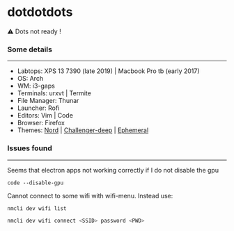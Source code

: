 # dotdotdots
:warning: Dots not ready !

### Some details

---

- Labtops: XPS 13 7390 (late 2019) | Macbook Pro tb (early 2017)
- OS: Arch
- WM: i3-gaps
- Terminals: urxvt | Termite
- File Manager: Thunar
- Launcher: Rofi
- Editors: Vim | Code
- Browser: Firefox
- Themes: [Nord](https://github.com/arcticicestudio/nord) | [Challenger-deep](https://github.com/challenger-deep-theme) | [Ephemeral](https://github.com/elenapan/dotfiles/blob/master/.xfiles/ephemeral)


### Issues found

---
Seems that electron apps not working correctly if I do not disable the gpu

```shell
code --disable-gpu
```

Cannot connect to some wifi with wifi-menu. Instead use:
```zsh
nmcli dev wifi list
```

```zsh
nmcli dev wifi connect <SSID> password <PWD>
```
